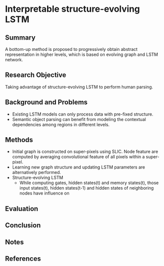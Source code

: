 # Interpretable structure-evolving LSTM
## Summary
A bottom-up method is proposed to progressively obtain abstract representation in higher levels, which is based on evolving graph and LSTM network.
## Research Objective
Taking advantage of structure-evolving LSTM to perform human parsing.
## Background and Problems
- Existing LSTM models can only process data with pre-fixed structure.
- Semantic object parsing can benefit from modeling the contextual dependencies among regions in different levels.
## Methods
- Initial graph is constructed on super-pixels using SLIC. Node feature are computed by averaging convolutional feature of all pixels within a super-pixel.
- Learning new graph structure and updating LSTM parameters are alternatively performed.
- Structure-evolving LSTM
	- While computing gates, hidden states(t) and memory states(t), those input states(t), hidden states(t-1) and hidden states of neighboring nodes have influence on  
## Evaluation

## Conclusion

## Notes

## References
<!--stackedit_data:
eyJoaXN0b3J5IjpbLTYzMDA3MDc0MiwyMTM3MjAyNTQ3LC00OD
UyNDMyMTgsLTExMDU1MjUzMjIsNDIwMzQzMzY2LC05NjgzMzk0
MjksMzUwMjE4MDcxXX0=
-->